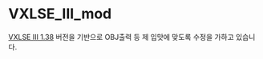 # VXLSE_III_mod

[VXLSE III 1.38](https://www.ppmsite.com/?go=vxlseinfo) 버전을 기반으로 OBJ출력 등 제 입맛에 맞도록 수정을 가하고 있습니다.


